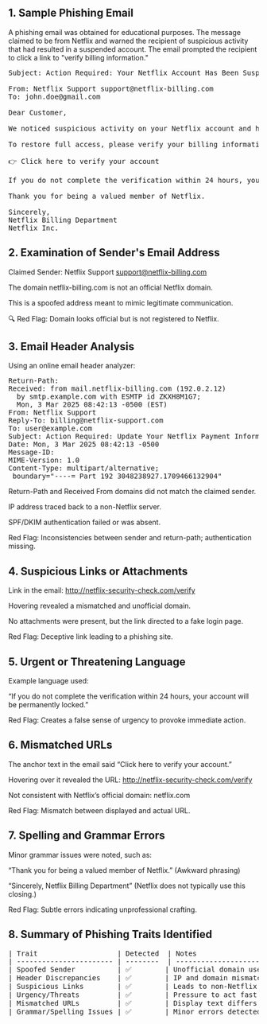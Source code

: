 ## 1. Sample Phishing Email
A phishing email was obtained for educational purposes. The message claimed to be from Netflix and warned the recipient of suspicious activity that had resulted in a suspended account.
The email prompted the recipient to click a link to "verify billing information."

<pre>Subject: Action Required: Your Netflix Account Has Been Suspended

From: Netflix Support support@netflix-billing.com
To: john.doe@gmail.com

Dear Customer,

We noticed suspicious activity on your Netflix account and have temporarily suspended your membership for your security.

To restore full access, please verify your billing information:

👉 Click here to verify your account

If you do not complete the verification within 24 hours, your account will be permanently locked.

Thank you for being a valued member of Netflix.

Sincerely,
Netflix Billing Department
Netflix Inc.</pre>
## 2. Examination of Sender's Email Address
   
Claimed Sender: Netflix Support support@netflix-billing.com

The domain netflix-billing.com is not an official Netflix domain.

This is a spoofed address meant to mimic legitimate communication.

🔍 Red Flag: Domain looks official but is not registered to Netflix.


## 3. Email Header Analysis
Using an online email header analyzer:
<pre>Return-Path: <support@netflix-billing.com>
Received: from mail.netflix-billing.com (192.0.2.12)
  by smtp.example.com with ESMTP id ZKXH8M1G7;
  Mon, 3 Mar 2025 08:42:13 -0500 (EST)
From: Netflix Support <support@netflix-billing.com>
Reply-To: billing@netflix-support.com
To: user@example.com
Subject: Action Required: Update Your Netflix Payment Information
Date: Mon, 3 Mar 2025 08:42:13 -0500
Message-ID: <E8A9F7A2D9B@netflix-billing.com>
MIME-Version: 1.0
Content-Type: multipart/alternative;
 boundary="----=_Part_192_3048238927.1709466132904"</pre>


Return-Path and Received From domains did not match the claimed sender.

IP address traced back to a non-Netflix server.

SPF/DKIM authentication failed or was absent.

 Red Flag: Inconsistencies between sender and return-path; authentication missing.


## 4. Suspicious Links or Attachments
Link in the email: http://netflix-security-check.com/verify

Hovering revealed a mismatched and unofficial domain.

No attachments were present, but the link directed to a fake login page.

 Red Flag: Deceptive link leading to a phishing site.

## 5. Urgent or Threatening Language
Example language used:

“If you do not complete the verification within 24 hours, your account will be permanently locked.”

 Red Flag: Creates a false sense of urgency to provoke immediate action.

## 6. Mismatched URLs
The anchor text in the email said “Click here to verify your account.”

Hovering over it revealed the URL: http://netflix-security-check.com/verify

Not consistent with Netflix’s official domain: netflix.com

 Red Flag: Mismatch between displayed and actual URL.



## 7. Spelling and Grammar Errors
Minor grammar issues were noted, such as:

“Thank you for being a valued member of Netflix.” (Awkward phrasing)

“Sincerely, Netflix Billing Department” (Netflix does not typically use this closing.)

 Red Flag: Subtle errors indicating unprofessional crafting.



## 8. Summary of Phishing Traits Identified
<pre>
| Trait                   | Detected  | Notes                                 |
| ----------------------- | --------  | ------------------------------------- |
| Spoofed Sender          | ✅        | Unofficial domain used                |
| Header Discrepancies    | ✅        | IP and domain mismatch                |
| Suspicious Links        | ✅        | Leads to non-Netflix domain           |
| Urgency/Threats         | ✅        | Pressure to act fast                  |
| Mismatched URLs         | ✅        | Display text differs from actual link |
| Grammar/Spelling Issues | ✅        | Minor errors detected                 |</pre>
